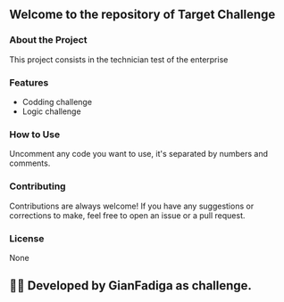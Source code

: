 ## Welcome to the repository of Target Challenge
### About the Project
This project consists in the technician test of the enterprise

### Features
- Codding challenge
- Logic challenge

### How to Use
Uncomment any code you want to use, it's separated by numbers and comments.

### Contributing
Contributions are always welcome! If you have any suggestions or corrections to make, feel free to open an issue or a pull request.

### License
None

## 👨‍💻 Developed by GianFadiga as challenge.
